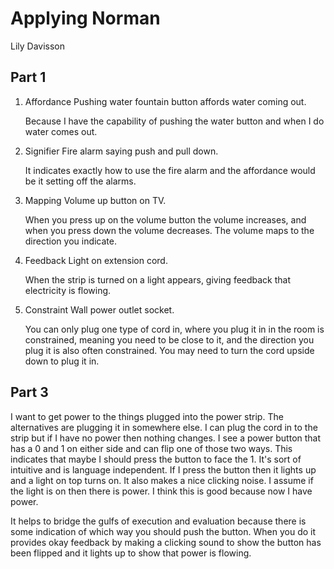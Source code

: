 
# Applying Norman
Lily Davisson

## Part 1
1.  Affordance
	Pushing water fountain button affords water coming out.

	Because I have the capability of pushing the water button and when I do water comes out.

1.  Signifier
	Fire alarm saying push and pull down. 

	It indicates exactly how to use the fire alarm and the affordance would be it setting off the alarms. 
    
3.  Mapping
	Volume up button on TV. 

	When you press up on the volume button the volume increases, and when you press down the volume decreases. The volume maps to the direction you indicate. 
    
4.  Feedback
	Light on extension cord.

	When the strip is turned on a light appears, giving feedback that electricity is flowing. 
    
5.  Constraint
	Wall power outlet socket. 

	You can only plug one type of cord in, where you plug it in in the room is constrained, meaning you need to be close to it, and the direction you plug it is also often constrained. You may need to turn the cord upside down to plug it in.


## Part 3

I want to get power to the things plugged into the power strip. The alternatives are plugging it in somewhere else. I can plug the cord in to the strip but if I have no power then nothing changes. I see a power button that has a 0 and 1 on either side and can flip one of those two ways. This indicates that maybe I should press the button to face the 1. It's sort of intuitive and is language independent. If I press the button then it lights up and a light on top turns on. It also makes a nice clicking noise. I assume if the light is on then there is power. I think this is good because now I have power. 

It helps to bridge the gulfs of execution and evaluation because there is some indication of which way you should push the button. When you do it provides okay feedback by making a clicking sound to show the button has been flipped and it lights up to show that power is flowing. 
